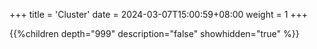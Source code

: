 +++
title = 'Cluster'
date = 2024-03-07T15:00:59+08:00
weight = 1
+++

{{%children depth="999" description="false" showhidden="true" %}}